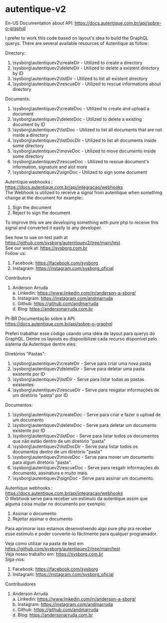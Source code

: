 # autentique-v2

En-US
Documentation about API: https://docs.autentique.com.br/api/sobre-o-graphql

I prefer to work this code based on layout's idea to build the GraphQL querys.
There are several available resources of Autentique as follow:

Directory:
1. \sysborg\autentiquev2\createDir - Utilized to create a directory
2. \sysborg\autentiquev2\deleteDir - Utilized to delete a existent directory by ID
3. \sysborg\autentiquev2\listDir   - Utilized to list all existent directory
4. \sysborg\autentiquev2\rescueDir - Utilized to rescue informations about directory

Documents:
1. \sysborg\autentiquev2\createDoc - Utilized to create and upload a document
2. \sysborg\autentiquev2\deleteDoc - Utilized to delete a existing document by ID
3. \sysborg\autentiquev2\listDoc   - Utilized to list all documents that are not inside a directory
4. \sysborg\autentiquev2\listDocDir - Utilized to list all documents inside some directory
5. \sysborg\autentiquev2\moveDoc    - Utilized to move documento inside some directory
6. \sysborg\autentiquev2\rescueDoc  - Utilized to rescue document's information, signature and alot more
7. \sysborg\autentiquev2\signDoc    - Utilized to sign some document

Autentique webhooks : https://docs.autentique.com.br/api/integracao/webhooks<br>
The Webhook is utilized to receive a signal from autentique when something change at the document for example::<br>
1. Sign the document
2. Reject to sign the document

To improve this we are developing something with pure php to receive this signal and converted it easily to any developer.<br>

See how to use on test path at https://github.com/sysborg/autentiquev2/tree/main/test<br>
See our work at: https://sysborg.com.br<br>
Follow us:
1. Facebook: https://facebook.com/sysborg
2. Instagram: https://instagram.com/sysborg_oficial
  
Contributors<br>
1. Anderson Arruda<br>
  a. Linkedin:  https://www.linkedin.com/in/anderson-a-sborg/<br>
  b. Instagram: https://instagram.com/andmarruda <br>
  c. Github:    https://github.com/andmarruda <br>
  d. Blog:      https://andersonarruda.com.br<br>

Pt-BR
Documentação sobre a API: https://docs.autentique.com.br/api/sobre-o-graphql

Preferi trabalhar esse código usando uma idéia de layout para querys do GraphQL.
Dentre os layouts eu disponibilizei cada recurso disponível pelo sistema da Autentique dentre eles:

Diretórios "Pastas":
1. \sysborg\autentiquev2\createDir - Serve para criar uma nova pasta
2. \sysborg\autentiquev2\deleteDir - Serve para deletar uma pasta existente por ID
3. \sysborg\autentiquev2\listDir   - Serve para listar todas as pastas existentes
4. \sysborg\autentiquev2\rescueDir - Serve para resgatar informações de um diretório "pasta" por ID

Documentos:
1. \sysborg\autentiquev2\createDoc - Serve para criar e fazer o upload de um documento
2. \sysborg\autentiquev2\deleteDoc - Serve para deletar um documento existente por ID
3. \sysborg\autentiquev2\listDoc   - Serve para listar todos os documentos que não estão dentro de um diretório "pasta"
4. \sysborg\autentiquev2\listDocDir - Serve para listar todos os documentos dentro de um diretório "pasta"
5. \sysborg\autentiquev2\moveDoc    - Serve para mover um documento para algum diretório "pasta".
6. \sysborg\autentiquev2\rescueDoc  - Serve para resgatr informações do documento, assinatura e muito mais.
7. \sysborg\autentiquev2\signDoc    - Serve para assinar um documento.

Autentique webhooks : https://docs.autentique.com.br/api/integracao/webhooks<br>
O Webhook serve para receber um estimulo da autentique assim que alguma coisa mudar no documento por exemplo:<br>
1. Assinar o documento
2. Rejeitar assinar o documento

Para aprimorar isso estamos desenvolvendo algo pure php pra receber esse estímulo e poder converte-lo fácilmente para qualquer programador.<br>

Veja como utilizar na pasta de test em https://github.com/sysborg/autentiquev2/tree/main/test<br>
Veja nosso trabalho em: https://sysborg.com.br<br>
Siga-nos:<br>
1. Facebook: https://facebook.com/sysborg
2. Instagram: https://instagram.com/sysborg_oficial
  
Contribuidores<br>
1. Anderson Arruda<br>
  a. Linkedin:  https://www.linkedin.com/in/anderson-a-sborg/<br>
  b. Instagram: https://instagram.com/andmarruda <br>
  c. Github:    https://github.com/andmarruda <br>
  d. Blog:      https://andersonarruda.com.br<br>
